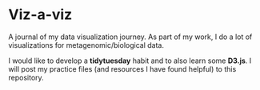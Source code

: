 <h1>Viz-a-viz</h1>

A journal of my data visualization journey. As part of my work, I do a lot of visualizations for metagenomic/biological data. 

I would like to develop a **tidytuesday** habit and to also learn some **D3.js**. I will post my practice files (and resources I have found helpful) to this repository.

